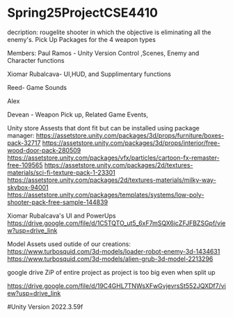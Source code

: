 # Spring25ProjectCSE4410
decription:
rougelite shooter in which the objective is eliminating all the enemy's. Pick Up Packages for the 4 weapon types






Members:
Paul Ramos - Unity Version Control ,Scenes, Enemy and Character functions

Xiomar Rubalcava- UI,HUD, and Supplimentary functions

Reed- Game Sounds 

Alex

Devean - Weapon Pick up, Related Game Events, 


Unity store Assests that dont fit but can be installed using package manager:
https://assetstore.unity.com/packages/3d/props/furniture/boxes-pack-32717
https://assetstore.unity.com/packages/3d/props/interior/free-wood-door-pack-280509
https://assetstore.unity.com/packages/vfx/particles/cartoon-fx-remaster-free-109565
https://assetstore.unity.com/packages/2d/textures-materials/sci-fi-texture-pack-1-23301
https://assetstore.unity.com/packages/2d/textures-materials/milky-way-skybox-94001
https://assetstore.unity.com/packages/templates/systems/low-poly-shooter-pack-free-sample-144839

Xiomar Rubalcava's UI and PowerUps
https://drive.google.com/file/d/1C5TQTO_ut5_6xF7mSQX6icZFJFBZSGpf/view?usp=drive_link

Model Assets used outide of our creations:
https://www.turbosquid.com/3d-models/loader-robot-enemy-3d-1434631
https://www.turbosquid.com/3d-models/alien-grub-3d-model-2213296

google drive ZiP of entire project as project is too big even when split up

https://drive.google.com/file/d/19C4GHL7TNWsXFwGvjevrsSt552JQXDf7/view?usp=drive_link

#Unity Version
2022.3.59f
